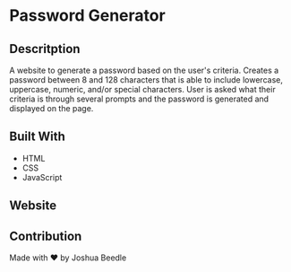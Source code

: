 # Password Generator

## Descritption
A website to generate a password based on the user's criteria. Creates a password between 8 and 128 characters that is able to include lowercase, uppercase, numeric, and/or special characters. User is asked what their criteria is through several prompts and the password is generated and displayed on the page.

## Built With
* HTML
* CSS
* JavaScript

## Website

## Contribution
Made with  ❤️  by Joshua Beedle